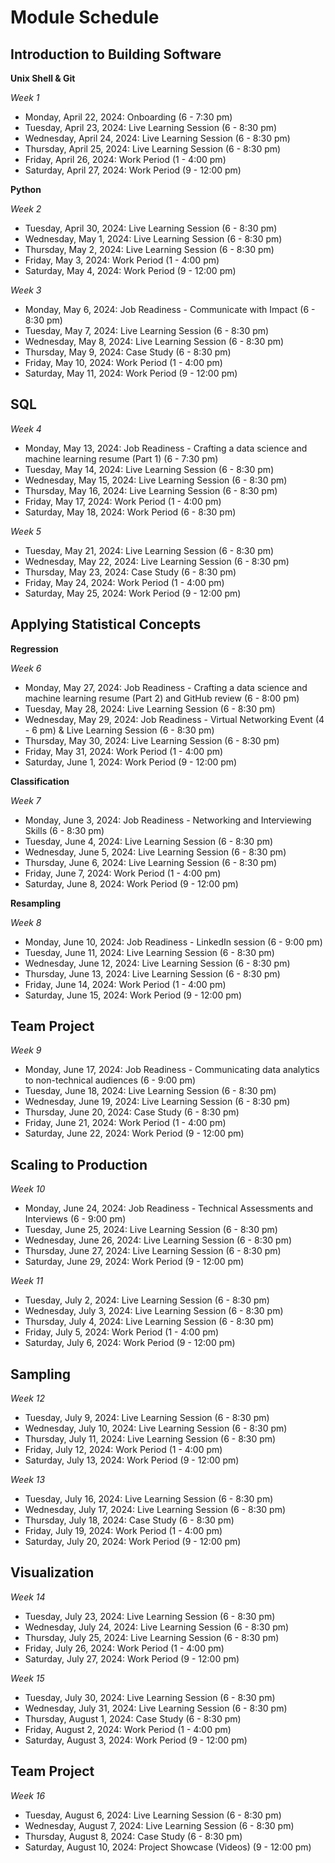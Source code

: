 # Module Schedule

## Introduction to Building Software
**Unix Shell & Git**

*Week 1*
  - Monday, April 22, 2024: Onboarding (6 - 7:30 pm)
  - Tuesday, April 23, 2024: Live Learning Session (6 - 8:30 pm)
  - Wednesday, April 24, 2024: Live Learning Session (6 - 8:30 pm)
  - Thursday, April 25, 2024: Live Learning Session (6 - 8:30 pm)
  - Friday, April 26, 2024: Work Period (1 - 4:00 pm)
  - Saturday, April 27, 2024: Work Period (9 - 12:00 pm)

**Python** 

*Week 2*

- Tuesday, April 30, 2024: Live Learning Session (6 - 8:30 pm)
- Wednesday, May 1, 2024: Live Learning Session (6 - 8:30 pm)
- Thursday, May 2, 2024: Live Learning Session (6 - 8:30 pm)
- Friday, May 3, 2024: Work Period (1 - 4:00 pm)
- Saturday, May 4, 2024: Work Period (9 - 12:00 pm)

*Week 3*
- Monday, May 6, 2024: Job Readiness - Communicate with Impact (6 - 8:30 pm) 
- Tuesday, May 7, 2024: Live Learning Session (6 - 8:30 pm)
- Wednesday, May 8, 2024: Live Learning Session (6 - 8:30 pm)
- Thursday, May 9, 2024: Case Study (6 - 8:30 pm)
- Friday, May 10, 2024: Work Period (1 - 4:00 pm)
- Saturday, May 11, 2024: Work Period (9 - 12:00 pm)

## SQL
*Week 4*
- Monday, May 13, 2024: Job Readiness - Crafting a data science and machine learning resume (Part 1) (6 - 7:30 pm)
- Tuesday, May 14, 2024: Live Learning Session (6 - 8:30 pm)
- Wednesday, May 15, 2024: Live Learning Session (6 - 8:30 pm)
- Thursday, May 16, 2024: Live Learning Session (6 - 8:30 pm)
- Friday, May 17, 2024: Work Period (1 - 4:00 pm)
- Saturday, May 18, 2024: Work Period (6 - 8:30 pm)

*Week 5*
- Tuesday, May 21, 2024: Live Learning Session (6 - 8:30 pm)
- Wednesday, May 22, 2024: Live Learning Session (6 - 8:30 pm)
- Thursday, May 23, 2024: Case Study (6 - 8:30 pm)
- Friday, May 24, 2024: Work Period (1 - 4:00 pm)
- Saturday, May 25, 2024: Work Period (9 - 12:00 pm)

## Applying Statistical Concepts
**Regression**

*Week 6*
- Monday, May 27, 2024: Job Readiness - Crafting a data science and machine learning resume (Part 2) and GitHub review (6 - 8:00 pm) 
- Tuesday, May 28, 2024: Live Learning Session (6 - 8:30 pm)
- Wednesday, May 29, 2024: Job Readiness - Virtual Networking Event (4 - 6 pm) & Live Learning Session (6 - 8:30 pm)
- Thursday, May 30, 2024: Live Learning Session (6 - 8:30 pm)
- Friday, May 31, 2024: Work Period (1 - 4:00 pm)
- Saturday, June 1, 2024: Work Period (9 - 12:00 pm)



**Classification**

*Week 7*
- Monday, June 3, 2024: Job Readiness - Networking and Interviewing Skills (6 - 8:30 pm) 
- Tuesday, June 4, 2024: Live Learning Session (6 - 8:30 pm)
- Wednesday, June 5, 2024: Live Learning Session (6 - 8:30 pm)
- Thursday, June 6, 2024: Live Learning Session (6 - 8:30 pm)
- Friday, June 7, 2024: Work Period (1 - 4:00 pm)
- Saturday, June 8, 2024: Work Period (9 - 12:00 pm)



**Resampling**

*Week 8*
- Monday, June 10, 2024: Job Readiness - LinkedIn session (6 - 9:00 pm) 
- Tuesday, June 11, 2024: Live Learning Session (6 - 8:30 pm)
- Wednesday, June 12, 2024: Live Learning Session (6 - 8:30 pm)
- Thursday, June 13, 2024: Live Learning Session (6 - 8:30 pm)
- Friday, June 14, 2024: Work Period (1 - 4:00 pm)
- Saturday, June 15, 2024: Work Period (9 - 12:00 pm)

## Team Project
*Week 9*
- Monday, June 17, 2024: Job Readiness - Communicating data analytics to non-technical audiences (6 - 9:00 pm) 
- Tuesday, June 18, 2024: Live Learning Session (6 - 8:30 pm)
- Wednesday, June 19, 2024: Live Learning Session (6 - 8:30 pm)
- Thursday, June 20, 2024: Case Study (6 - 8:30 pm)
- Friday, June 21, 2024: Work Period (1 - 4:00 pm)
- Saturday, June 22, 2024: Work Period (9 - 12:00 pm)

## Scaling to Production
*Week 10*

- Monday, June 24, 2024: Job Readiness - Technical Assessments and Interviews (6 - 9:00 pm) 
- Tuesday, June 25, 2024: Live Learning Session (6 - 8:30 pm)
- Wednesday, June 26, 2024: Live Learning Session (6 - 8:30 pm)
- Thursday, June 27, 2024: Live Learning Session (6 - 8:30 pm)
- Saturday, June 29, 2024: Work Period (9 - 12:00 pm)

*Week 11*

- Tuesday, July 2, 2024: Live Learning Session (6 - 8:30 pm)
- Wednesday, July 3, 2024: Live Learning Session (6 - 8:30 pm)
- Thursday, July 4, 2024: Live Learning Session (6 - 8:30 pm)
- Friday, July 5, 2024: Work Period (1 - 4:00 pm)
- Saturday, July 6, 2024: Work Period (9 - 12:00 pm)

## Sampling

*Week 12*

- Tuesday, July 9, 2024: Live Learning Session (6 - 8:30 pm)
- Wednesday, July 10, 2024: Live Learning Session (6 - 8:30 pm)
- Thursday, July 11, 2024: Live Learning Session (6 - 8:30 pm)
- Friday, July 12, 2024: Work Period (1 - 4:00 pm)
- Saturday, July 13, 2024: Work Period (9 - 12:00 pm)

*Week 13*

- Tuesday, July 16, 2024: Live Learning Session (6 - 8:30 pm)
- Wednesday, July 17, 2024: Live Learning Session (6 - 8:30 pm)
- Thursday, July 18, 2024: Case Study (6 - 8:30 pm)
- Friday, July 19, 2024: Work Period (1 - 4:00 pm)
- Saturday, July 20, 2024: Work Period (9 - 12:00 pm)

## Visualization
*Week 14*

- Tuesday, July 23, 2024: Live Learning Session (6 - 8:30 pm)
- Wednesday, July 24, 2024: Live Learning Session (6 - 8:30 pm)
- Thursday, July 25, 2024: Live Learning Session (6 - 8:30 pm)
- Friday, July 26, 2024: Work Period (1 - 4:00 pm)
- Saturday, July 27, 2024: Work Period (9 - 12:00 pm)

*Week 15*

- Tuesday, July 30, 2024: Live Learning Session (6 - 8:30 pm)
- Wednesday, July 31, 2024: Live Learning Session (6 - 8:30 pm)
- Thursday, August 1, 2024: Case Study (6 - 8:30 pm)
- Friday, August 2, 2024: Work Period (1 - 4:00 pm)
- Saturday, August 3, 2024: Work Period (9 - 12:00 pm)

## Team Project
*Week 16*

- Tuesday, August 6, 2024: Live Learning Session (6 - 8:30 pm)
- Wednesday, August 7, 2024: Live Learning Session (6 - 8:30 pm)
- Thursday, August 8, 2024: Case Study (6 - 8:30 pm)
- Saturday, August 10, 2024: Project Showcase (Videos) (9 - 12:00 pm)

